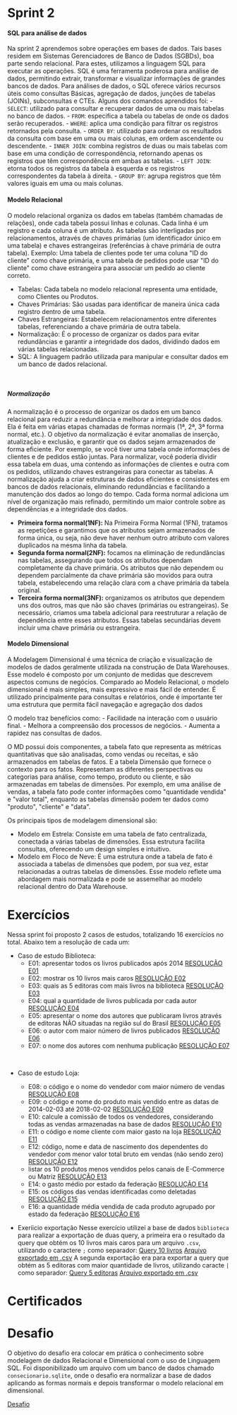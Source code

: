 # Sprint 2

#### SQL para análise de dados
Na sprint 2 aprendemos sobre operações em bases de dados. Tais bases residem em Sistemas Gerenciadores de Banco de Dados (SGBDs), boa parte sendo relacional. Para estes, utilizamos a linguagem SQL para executar as operações. SQL é uma ferramenta poderosa para análise de dados, permitindo extrair, transformar e visualizar informações de grandes bancos de dados. Para análises de dados, o SQL oferece vários recursos úteis como consultas Básicas, agregação de dados, junções de tabelas (JOINs), subconsultas e CTEs. Alguns dos comandos aprendidos foi:
    - ``SELECT``: utilizado para consultar e recuperar dados de uma ou mais tabelas no banco de dados.
    - ``FROM``: especifica a tabela ou tabelas de onde os dados serão recuperados.
    - ``WHERE``: aplica uma condição para filtrar os registros retornados pela consulta. 
    - ``ORDER BY``: utilizado para ordenar os resultados da consulta com base em uma ou mais colunas, em ordem ascendente ou descendente.
    - ``INNER JOIN``: combina registros de duas ou mais tabelas com base em uma condição de correspondência, retornando apenas os registros que têm correspondência em ambas as tabelas. 
    - ``LEFT JOIN``: etorna todos os registros da tabela à esquerda e os registros correspondentes da tabela à direita.
    - ``GROUP BY``: agrupa registros que têm valores iguais em uma ou mais colunas.
<br>

#### Modelo Relacional
O modelo relacional organiza os dados em tabelas (também chamadas de relações), onde cada tabela possui linhas e colunas. Cada linha é um registro e cada coluna é um atributo. As tabelas são interligadas por relacionamentos, através de chaves primárias (um identificador único em uma tabela) e chaves estrangeiras (referências à chave primária de outra tabela). Exemplo: Uma tabela de clientes pode ter uma coluna "ID do cliente" como chave primária, e uma tabela de pedidos pode usar "ID do cliente" como chave estrangeira para associar um pedido ao cliente correto.

- Tabelas: Cada tabela no modelo relacional representa uma entidade, como Clientes ou Produtos.
- Chaves Primárias: São usadas para identificar de maneira única cada registro dentro de uma tabela.
- Chaves Estrangeiras: Estabelecem relacionamentos entre diferentes tabelas, referenciando a chave primária de outra tabela.
- Normalização: É o processo de organizar os dados para evitar redundâncias e garantir a integridade dos dados, dividindo dados em várias tabelas relacionadas.
 - SQL: A linguagem padrão utilizada para manipular e consultar dados em um banco de dados relacional.
<br>

##### Normalização
A normalização é o processo de organizar os dados em um banco relacional para reduzir a redundância e melhorar a integridade dos dados. Ela é feita em várias etapas chamadas de formas normais (1ª, 2ª, 3ª forma normal, etc.).
O objetivo da normalização é evitar anomalias de inserção, atualização e exclusão, e garantir que os dados sejam armazenados de forma eficiente.
Por exemplo, se você tiver uma tabela onde informações de clientes e de pedidos estão juntas. Para normalizar, você poderia dividir essa tabela em duas, uma contendo as informações de clientes e outra com os pedidos, utilizando chaves estrangeiras para conectar as tabelas.
A normalização ajuda a criar estruturas de dados eficientes e consistentes em bancos de dados relacionais, eliminando redundâncias e facilitando a manutenção dos dados ao longo do tempo. Cada forma normal adiciona um nível de organização mais refinado, permitindo um maior controle sobre as dependências e a integridade dos dados.
- **Primeira forma normal(1NF):** Na Primeira Forma Normal (1FN), tratamos as repetições e garantimos que os atributos sejam armazenados de forma única, ou seja, não deve haver nenhum outro atributo com valores duplicados na mesma linha da tabela.
- **Segunda forma normal(2NF):** focamos na eliminação de redundâncias nas tabelas, assegurando que todos os atributos dependam completamente da chave primária. Os atributos que não dependem ou dependem parcialmente da chave primária são movidos para outra tabela, estabelecendo uma relação clara com a chave primária da tabela original.
- **Terceira forma normal(3NF):** organizamos os atributos que dependem uns dos outros, mas que não são chaves (primárias ou estrangeiras). Se necessário, criamos uma tabela adicional para reestruturar a relação de dependência entre esses atributos. Essas tabelas secundárias devem incluir uma chave primária ou estrangeira.


#### Modelo Dimensional
A Modelagem Dimensional é uma técnica de criação e visualização de modelos de dados geralmente utilizada na construção de Data Warehouses. Esse modelo é composto por um conjunto de medidas que descrevem aspectos comuns de negócios. Comparado ao Modelo Relacional, o modelo dimensional é mais simples, mais expressivo e mais fácil de entender. É utilizado principalmente para consultas e relatórios, onde é importante ter uma estrutura que permita fácil navegação e agregação dos dados

O modelo traz benefícios como: 
    - Facilidade na interação com o usuário final.
    - Melhora a compreensão dos processos de negócios.
    - Aumenta a rapidez nas consultas de dados.

O MD possui dois componentes, a tabela fato que representa as métricas quantitativas que são analisadas, como vendas ou receitas, e são armazenados em tabelas de fatos. E a tabela Dimensão que fornece o contexto para os fatos. Representam as diferentes perspectivas ou categorias para análise, como tempo, produto ou cliente, e são armazenadas em tabelas de dimensões.
Por exemplo, em uma análise de vendas, a tabela fato pode conter informações como "quantidade vendida" e "valor total", enquanto as tabelas dimensão podem ter dados como "produto", "cliente" e "data".

Os principais tipos de modelagem dimensional são:

- Modelo em Estrela: Consiste em uma tabela de fato centralizada, conectada a várias tabelas de dimensões. Essa estrutura facilita consultas, oferecendo um design simples e intuitivo.
- Modelo em Floco de Neve: É uma estrutura onde a tabela de fato é associada a tabelas de dimensões que podem, por sua vez, estar relacionadas a outras tabelas de dimensões. Esse modelo reflete uma abordagem mais normalizada e pode se assemelhar ao modelo relacional dentro do Data Warehouse.


# Exercícios
Nessa sprint foi proposto 2 casos de estudos, totalizando 16 exercícios no total. Abaixo tem a resolução de cada um:
- Caso de estudo Biblioteca:
    - E01: apresentar todos os livros publicados após 2014
    [RESOLUÇÃO E01](/Sprint_2/exercicios/exercicio-1.sql)
    - E02: mostrar os 10 livros mais caros
    [RESOLUÇÃO E02](/Sprint_2/exercicios/exercicio-2.sql)
    - E03: quais as 5 editoras com mais livros na biblioteca
    [RESOLUÇÃO E03](/Sprint_2/exercicios/exercicio-3.sql)
    - E04: qual a quantidade de livros publicada por cada autor
    [RESOLUÇÃO E04](/Sprint_2/exercicios/exercicio-4.sql)
    - E05: apresentar o nome dos autores que publicaram livros através de editoras NÃO situadas na região sul do Brasil
    [RESOLUÇÃO E05](/Sprint_2/exercicios/exercicio-5.sql)
    - E06: o autor com maior número de livros publicados
    [RESOLUÇÃO E06](/Sprint_2/exercicios/exercicio-6.sql)
    - E07: o nome dos autores com nenhuma publicação
    [RESOLUÇÃO E07](/Sprint_2/exercicios/exercicio-7.sql)
<br>

- Caso de estudo Loja:
    - E08: o código e o nome do vendedor com maior número de vendas 
    [RESOLUÇÃO E08](/Sprint_2/exercicios/exercicio-8.sql)
    - E09: o código e nome do produto mais vendido entre as datas de 2014-02-03 até 2018-02-02
    [RESOLUÇÃO E09](/Sprint_2/exercicios/exercicio-9.sql)
    - E10: calcule a comissão de todos os vendedores, considerando todas as vendas armazenadas na base de dados
    [RESOLUÇÃO E10](/Sprint_2/exercicios/exercicio-10.sql)
    - E11: o código e nome cliente com maior gasto na loja
    [RESOLUÇÃO E11](/Sprint_2/exercicios/exercicio-11.sql)
    - E12: código, nome e data de nascimento dos dependentes do vendedor com menor valor total bruto em vendas (não sendo zero)
    [RESOLUÇÃO E12](/Sprint_2/exercicios/exercicio-12.sql)
    - listar os 10 produtos menos vendidos pelos canais de E-Commerce ou Matriz
    [RESOLUÇÃO E13](/Sprint_2/exercicios/exercicio-13.sql)
    - E14: o gasto médio por estado da federação
    [RESOLUÇÃO E14](/Sprint_2/exercicios/exercicio-14.sql)
    - E15: os códigos das vendas identificadas como deletadas
    [RESOLUÇÃO E15](/Sprint_2/exercicios/exercicio-15.sql)
    - E16: a quantidade média vendida de cada produto agrupado por estado da federação
    [RESOLUÇÃO E16](/Sprint_2/exercicios/exercicio-16.sql)

- Exeríicio exportação
Nesse exercício utilizei a base de dados ``biblioteca`` para realizar a  exportação de duas query, a primeira era o resultado da query que obtém os 10 livros mais caros para um arquivo ``.csv``, utilizando o caractere ``;`` como separador:
[Query 10 livros](/Sprint_2/exercicios/exercicio-exportacao.sql) [Arquivo exportado em .csv](/Sprint_2/exercicios/exercicio-exportacao.csv)
A segunda exportação era para exportar a query que obtém as 5 editoras com maior quantidade de livros, utilizando caracte ``|`` como separador:
[Query 5 editoras](/Sprint_2/exercicios/exercicio-exportacao2.sql)  [Arquivo exportado em .csv](/Sprint_2/exercicios/exercicio-exportacao2.csv)


# Certificados

# Desafio
O objetivo do desafio era colocar em prática o conhecimento sobre modelagem de dados Relacional e Dimensional com o uso de Linguagem SQL. Foi disponibilizado um arquivo com um banco de dados chamado ``consecionario.sqlite``, onde o desafio era normalizar a base de dados aplicando as formas normais e depois transformar o modelo relacional em dimensional. 

[Desafio](./desafio/README.md)

